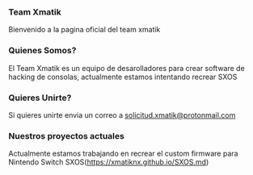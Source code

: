 ### Team Xmatik

Bienvenido a la pagina oficial del team xmatik

### Quienes Somos?

El Team Xmatik es un equipo de desarolladores para crear software de hacking de consolas, actualmente estamos intentando recrear SXOS

### Quieres Unirte?

Si quieres unirte envia un correo a solicitud.xmatik@protonmail.com

### Nuestros proyectos actuales

Actualmente estamos trabajando en recrear el custom firmware para Nintendo Switch SXOS(https://xmatiknx.github.io/SXOS.md)

